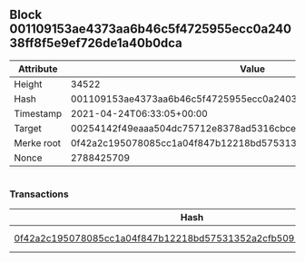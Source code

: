 ## Block 001109153ae4373aa6b46c5f4725955ecc0a24038ff8f5e9ef726de1a40b0dca

Attribute | Value
--- | ---
Height | 34522
Hash | 001109153ae4373aa6b46c5f4725955ecc0a24038ff8f5e9ef726de1a40b0dca
Timestamp | 2021-04-24T06:33:05+00:00
Target | 00254142f49eaaa504dc75712e8378ad5316cbcead634704b3734b6271167cc4
Merke root | 0f42a2c195078085cc1a04f847b12218bd57531352a2cfb50912e8f0870a5b7f
Nonce | 2788425709

```

```

### Transactions

Hash | Amount
--- | ---
[0f42a2c195078085cc1a04f847b12218bd57531352a2cfb50912e8f0870a5b7f](0f42a2c195078085cc1a04f847b12218bd57531352a2cfb50912e8f0870a5b7f.md) | 10.00000000 SKEPTI 
